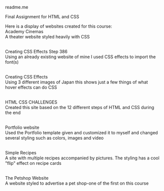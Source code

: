
readme.me

Final Assignment for HTML and CSS

Here is a display of websites created for this course:
  <br>Academy Cinemas<br>
  A theater website styled heavily with CSS
  
  <br>Creating CSS Effects Step 386<br>
  Using an already existing website of mine I used CSS effects to import the font(s)
  
  <br>Creating CSS Effects<br>
  Using 3 different images of Japan this shows just a few things of what hover effects can do
  CSS
  
  <br>HTML CSS CHALLENGES<br>
  Created this site based on the 12 different steps of HTML and CSS during the end
  
  <br>Portfolio website<br>
  Used the Portfolio template given and customized it to myself and changed several styling such as colors, images and video
  
  <br>Simple Recipes<br>
  A site with multiple recipes accompanied by pictures. The styling has a cool "flip" effect on recipe cards
  
  <br>The Petshop Website<br>
  A website styled to advertise a pet shop-one of the first on this course



